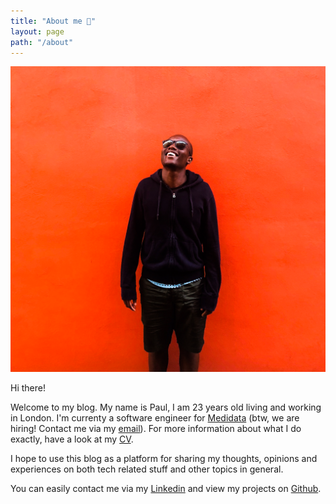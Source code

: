 ```yaml
---
title: "About me 🧤"
layout: page
path: "/about"
---
```


![😁](./1.jpg)

Hi there!

Welcome to my blog. My name is Paul, I am 23 years old living and working in London. I'm currenty a software engineer for [Medidata](https://www.mdsol.com/en) (btw, we are hiring! Contact me via my [email](paul.waweru58@gmail.com)). For more information about what I do exactly, have a look at my [CV](./paulwawerucv.pdf).

I hope to use this blog as a platform for sharing my thoughts, opinions and experiences on both tech related stuff and other topics in general.

You can easily contact me via my [Linkedin](https://www.linkedin.com/in/paul-waweru-35652594/) and view my projects on [Github](https://github.com/paulmbw).